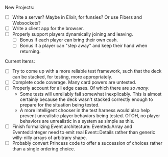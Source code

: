 New Projects:
- [ ] Write a server? Maybe in Elixir, for funsies? Or use Fibers and Websockets?
- [ ] Write a client app for the browser.
- [ ] Properly support players dynamically joining and leaving.
  - [ ] Bonus if each player can bring their own cash.
  - [ ] Bonus if a player can "step away" and keep their hand when returning.

Current Items:
- [ ] Try to come up with a more reliable test framework, such that the deck can be stacked, for testing, more appropriately.
- [ ] Complete code coverage. Many card powers are untested.
- [ ] Properly account for all edge cases. Of which there are *so many*.
  - Some tests will unreliably fail somewhat inexplicably. This is almost certainly because the deck wasn't stacked correctly enough to prepare for the situation being tested.
  - A more intelligent chooser in the test harness would also help prevent unrealistic player behaviors being tested. OTOH, no player behaviors are unrealistic in a system as simple as this.
- [ ] Finish formalizing Event architecture: Evented::Array and Evented::Integer need to emit real Event::Details rather than generic willy-nilly arrays of arbitrary shape.
- [ ] Probably convert Princess code to offer a succession of choices rather than a single ordering choice.
